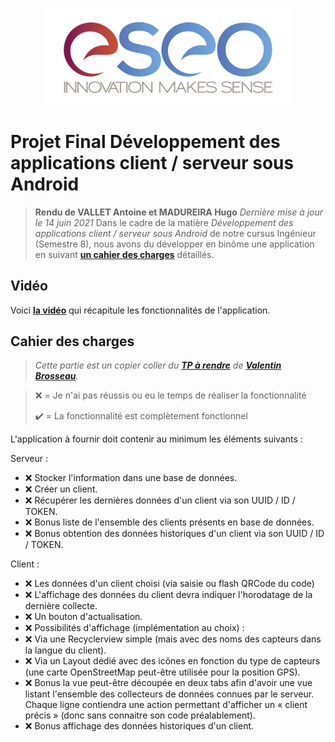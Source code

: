 <p align="center"><img src="readme/images/eseo_logo.png" width="400"></p>

# Projet Final Développement des applications client / serveur sous Android
> **Rendu de VALLET Antoine et MADUREIRA Hugo**
> *Dernière mise à jour le 14 juin 2021*
Dans le cadre de la matière *Développement des applications client / serveur sous Android* de notre cursus Ingénieur (Semestre 8), nous avons du développer en binôme une application en suivant **[un cahier des charges](#cahier-des-charges)** détaillés.

## Vidéo

Voici **[la vidéo]()** qui récapitule les fonctionnalités de l'application.

## Cahier des charges

> *Cette partie est un copier coller du **[TP à rendre](https://cours.brosseau.ovh/tp/android/app-avance-android.html)** de **[Valentin Brosseau](https://www.linkedin.com/in/valentin-brosseau-99b98827/)**.*

> ❌ = Je n'ai pas réussis ou eu le temps de réaliser la fonctionnalité
> 
> ✔️ = La fonctionnalité est complètement fonctionnel


L'application à fournir doit contenir au minimum les éléments suivants :


Serveur :

- ❌ Stocker l'information dans une base de données.
- ❌ Créer un client.
- ❌ Récupérer les dernières données d'un client via son UUID / ID / TOKEN.
- ❌ Bonus liste de l'ensemble des clients présents en base de données.
- ❌ Bonus obtention des données historiques d'un client via son UUID / ID / TOKEN.

Client :

- ❌ Les données d'un client choisi (via saisie ou flash QRCode du code)
- ❌ L'affichage des données du client devra indiquer l'horodatage de la dernière collecte.
- ❌ Un bouton d'actualisation.
- ❌ Possibilités d'affichage (implémentation au choix) :
- ❌ Via une Recyclerview simple (mais avec des noms des capteurs dans la langue du client).
- ❌ Via un Layout dédié avec des icônes en fonction du type de capteurs (une carte OpenStreetMap peut-être utilisée pour la position GPS).
- ❌ Bonus la vue peut-être découpée en deux tabs afin d'avoir une vue listant l'ensemble des collecteurs de données connues par le serveur. Chaque ligne contiendra une action permettant d'afficher un « client précis » (donc sans connaitre son code préalablement).
- ❌ Bonus affichage des données historiques d'un client.
  